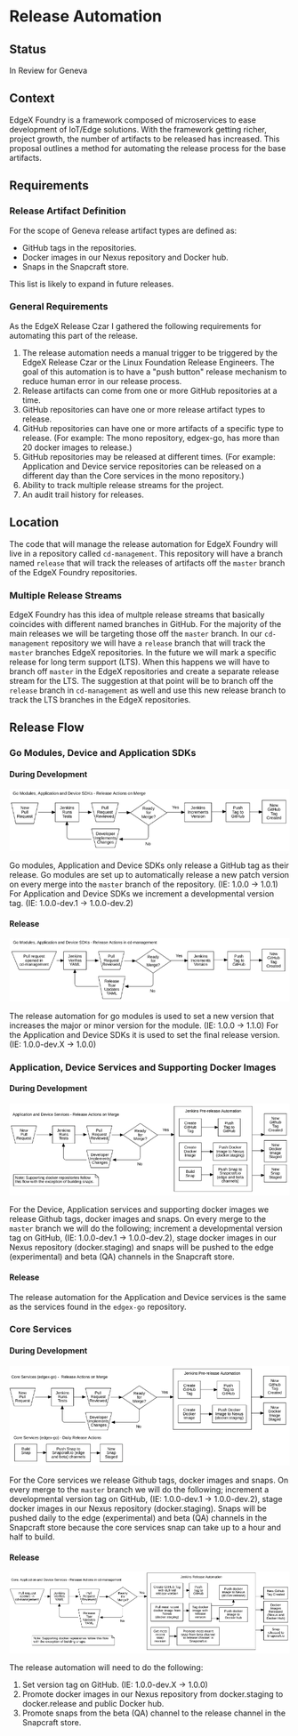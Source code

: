 # Release Automation

## Status

In Review for Geneva

## Context

EdgeX Foundry is a framework composed of microservices to ease development of IoT/Edge solutions. With the framework getting richer, project growth, the number of artifacts to be released has increased. This proposal outlines a method for automating the release process for the base artifacts.

## Requirements

### Release Artifact Definition

For the scope of Geneva release artifact types are defined as:

- GitHub tags in the repositories.
- Docker images in our Nexus repository and Docker hub.
- Snaps in the Snapcraft store.

This list is likely to expand in future releases.

### General Requirements

As the EdgeX Release Czar I gathered the following requirements for automating this part of the release.

1. The release automation needs a manual trigger to be triggered by the EdgeX Release Czar or the Linux Foundation Release Engineers. The goal of this automation is to have a "push button" release mechanism to reduce human error in our release process.
2. Release artifacts can come from one or more GitHub repositories at a time.
3. GitHub repositories can have one or more release artifact types to release.
4. GitHub repositories can have one or more artifacts of a specific type to release. (For example: The mono repository, edgex-go, has more than 20 docker images to release.)
5. GitHub repositories may be released at different times. (For example: Application and Device service repositories can be released on a different day than the Core services in the mono repository.)
6. Ability to track multiple release streams for the project.
7. An audit trail history for releases.

## Location

The code that will manage the release automation for EdgeX Foundry will live in a repository called `cd-management`. This repository will have a branch named `release` that will track the releases of artifacts off the `master` branch of the EdgeX Foundry repositories.

### Multiple Release Streams

EdgeX Foundry has this idea of multple release streams that basically coincides with different named branches in GitHub. For the majority of the main releases we will be targeting those off the `master` branch. In our `cd-management` repository we will have a `release` branch that will track the `master` branches EdgeX repositories. In the future we will mark a specific release for long term support (LTS). When this happens we will have to branch off `master` in the EdgeX repositories and create a separate release stream for the LTS. The suggestion at that point will be to branch off the `release` branch in `cd-management` as well and use this new release branch to track the LTS branches in the EdgeX repositories.

## Release Flow

### Go Modules, Device and Application SDKs

#### During Development

![Merge Actions](0007/gomods_mergeactions.png)

Go modules, Application and Device SDKs only release a GitHub tag as their release. Go modules are set up to automatically release a new patch version on every merge into the `master` branch of the repository. (IE: 1.0.0 -> 1.0.1) For Application and Device SDKs we increment a developmental version tag. (IE: 1.0.0-dev.1 -> 1.0.0-dev.2)

#### Release

![Release Actions](0007/gomods_releaseactions.png)

The release automation for go modules is used to set a new version that increases the major or minor version for the module. (IE: 1.0.0 -> 1.1.0) For the Application and Device SDKs it is used to set the final release version. (IE: 1.0.0-dev.X -> 1.0.0)

### Application, Device Services and Supporting Docker Images

#### During Development

![Merge Actions](0007/appdevservices_mergeactions.png)

For the Device, Application services and supporting docker images we release Github tags, docker images and snaps. On every merge to the `master` branch we will do the following; increment a developmental version tag on GitHub, (IE: 1.0.0-dev.1 -> 1.0.0-dev.2), stage docker images in our Nexus repository (docker.staging) and snaps will be pushed to the edge (experimental) and beta (QA) channels in the Snapcraft store.

#### Release

The release automation for the Application and Device services is the same as the services found in the `edgex-go` repository.

### Core Services

#### During Development

![Merge Actions](0007/coreservices_mergeactions.png)

For the Core services we release Github tags, docker images and snaps. On every merge to the `master` branch we will do the following; increment a developmental version tag on GitHub, (IE: 1.0.0-dev.1 -> 1.0.0-dev.2), stage docker images in our Nexus repository (docker.staging). Snaps will be pushed daily to the edge (experimental) and beta (QA) channels in the Snapcraft store because the core services snap can take up to a hour and half to build.

#### Release

![Release Actions](0007/releaseactions.png)

The release automation will need to do the following:
 
1. Set version tag on GitHub. (IE: 1.0.0-dev.X -> 1.0.0)
2. Promote docker images in our Nexus repository from docker.staging to docker.release and public Docker hub.
3. Promote snaps from the beta (QA) channel to the release channel in the Snapcraft store.

